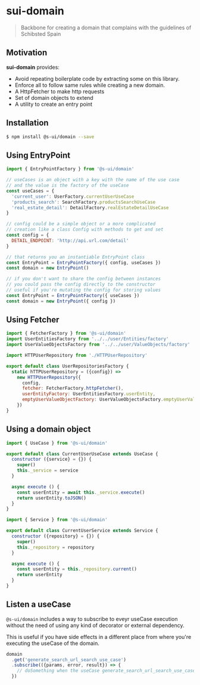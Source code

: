 # sui-domain

> Backbone for creating a domain that complains with the guidelines of Schibsted Spain

## Motivation

**sui-domain** provides:
* Avoid repeating boilerplate code by extracting some on this library.
* Enforce all to follow same rules while creating a new domain.
* A HttpFetcher to make http requests
* Set of domain objects to extend
* A utility to create an entry point

## Installation

```sh
$ npm install @s-ui/domain --save
```

## Using EntryPoint

```javascript
import { EntryPointFactory } from '@s-ui/domain'

// useCases is an object with a key with the name of the use case
// and the value is the factory of the useCase
const useCases = {
  'current_user': UserFactory.currentUserUseCase
  'products_search': SearchFactory.productsSearchUseCase
  'real_estate_detail': DetailFactory.realEstateDetailUseCase
}

// config could be a simple object or a more complicated
// creation like a class Config with methods to get and set
const config = {
  DETAIL_ENDPOINT: 'http://api.url.com/detail'
}

// that returns you an instantiable EntryPoint class
const EntryPoint = EntryPointFactory({ config, useCases })
const domain = new EntryPoint()

// if you don't want to share the config between instances
// you could pass the config directly to the constructor
// useful if you're mutating the config for storing values
const EntryPoint = EntryPointFactory({ useCases })
const domain = new EntryPoint({ config })
```

## Using Fetcher

```javascript
import { FetcherFactory } from '@s-ui/domain'
import UserEntitiesFactory from '../../user/Entities/factory'
import UserValueObjectsFactory from '../../user/ValueObjects/factory'

import HTTPUserRepository from './HTTPUserRepository'

export default class UserRepositoriesFactory {
  static hTTPUserRepository = ({config}) =>
    new HTTPUserRepository({
      config,
      fetcher: FetcherFactory.httpFetcher(),
      userEntityFactory: UserEntitiesFactory.userEntity,
      emptyUserValueObjectFactory: UserValueObjectsFactory.emptyUserValueObject
    })
}

```

## Using a domain object

```javascript
import { UseCase } from '@s-ui/domain'

export default class CurrentUserUseCase extends UseCase {
  constructor ({service} = {}) {
    super()
    this._service = service
  }

  async execute () {
    const userEntity = await this._service.execute()
    return userEntity.toJSON()
  }
}
```

```javascript
import { Service } from '@s-ui/domain'

export default class CurrentUserService extends Service {
  constructor ({repository} = {}) {
    super()
    this._repository = repository
  }

  async execute () {
    const userEntity = this._repository.current()
    return userEntity
  }
}
```

## Listen a useCase

`@s-ui/domain` includes a way to subscribe to eveyr useCase execution without the need of using any kind of decorator or external dependency.

This is useful if you have side effects in a different place from where you're executing the useCase of the domain.

```js
domain
  .get('generate_search_url_search_use_case')
  .subscribe(({params, error, result}) => {
    // doSomething when the useCase generate_search_url_search_use_case is called in other place
  })
```
